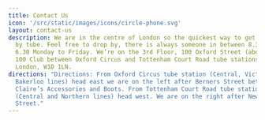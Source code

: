 ```yaml
---
title: Contact Us
icon: '/src/static/images/icons/circle-phone.svg'
layout: contact-us
description: We are in the centre of London so the quickest way to get to us is
  by tube. Feel free to drop by, there is always someone in between 8.30 and
  6.30 Monday to Friday. We’re on the 3rd Floor, 100 Oxford Street (above the
  100 Club between Oxford Circus and Tottenham Court Road tube stations),
  London, W1D 1LN.
directions: "Directions: From Oxford Circus tube station (Central, Victoria and
  Bakerloo lines) head east we are on the left after Berners Street between
  Claire’s Accessories and Boots. From Tottenham Court Road tube station
  (Central and Northern lines) head west. We are on the right after Newman
  Street."
---
```

